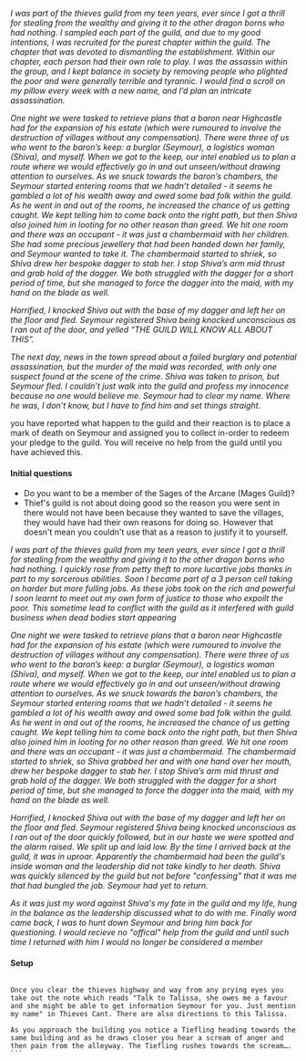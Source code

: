 *I was part of the thieves guild from my teen years, ever since I got a thrill for stealing from the wealthy and giving it to the other dragon borns who had nothing. I sampled each part of the guild, and due to my good intentions, I was recruited for the purest chapter within the guild. The chapter that was devoted to dismantling the establishment. Within our chapter, each person had their own role to play. I was the assassin within the group, and I kept balance in society by removing people who plighted the poor and were generally terrible and tyrannic. I would find a scroll on my pillow every week with a new name, and I’d plan an intricate assassination.*

*One night we were tasked to retrieve plans that a baron near Highcastle had for the expansion of his estate (which were rumoured to involve the destruction of villages without any compensation). There were three of us who went to the baron’s keep: a burglar (Seymour), a logistics woman (Shiva), and myself. When we got to the keep, our intel enabled us to plan a route where we would effectively go in and out unseen/without drawing attention to ourselves. As we snuck towards the baron’s chambers, the Seymour started entering rooms that we hadn’t detailed - it seems he gambled a lot of his wealth away and owed some bad folk within the guild. As he went in and out of the rooms, he increased the chance of us getting caught. We kept telling him to come back onto the right path, but then Shiva also joined him in looting for no other reason than greed. We hit one room and there was an occupant - it was just a chambermaid with her children. She had some precious jewellery that had been handed down her family, and Seymour wanted to take it. The chambermaid started to shriek, so Shiva drew her bespoke dagger to stab her. I stop Shiva’s arm mid thrust and grab hold of the dagger. We both struggled with the dagger for a short period of time, but she managed to force the dagger into the maid, with my hand on the blade as well.*

*Horrified, I knocked Shiva out with the base of my dagger and left her on the floor and fled. Seymour registered Shiva being knocked unconscious as I ran out of the door, and yelled “THE GUILD WILL KNOW ALL ABOUT THIS”.*

*The next day, news in the town spread about a failed burglary and potential assassination, but the murder of the maid was recorded, with only one suspect found at the scene of the crime. Shiva was taken to prison, but Seymour fled. I couldn’t just walk into the guild and profess my innocence because no one would believe me. Seymour had to clear my name. Where he was, I don’t know, but I have to find him and set things straight.* 

you have reported what happen to the guild and their reaction is to place a mark of death on Seymour and assigned you to collect in-order to redeem your pledge to the guild. You will receive no help from the guild until you have achieved this.

#### Initial questions

* Do you want to be a member of the Sages of the Arcane (Mages Guild)?
* Thief's guild is not about doing good so the reason you were sent in there would not have been because they wanted to save the villages, they would have had their own reasons for doing so. However that doesn't mean you couldn't use that as a reason to justify it to yourself.

*I was part of the thieves guild from my teen years, ever since I got a thrill for stealing from the wealthy and giving it to the other dragon borns who had nothing. I quickly rose from petty theft to more lucartive jobs thanks in part to my sorcerous abilities. Soon I became part of a 3 person cell taking on harder but more fulling jobs. As these jobs took on the rich and powerful I soon learnt to meet out my own form of justice to those who expoilt the poor. This sometime lead to conflict with the guild as it interfered with guild business when dead bodies start appearing* 

*One night we were tasked to retrieve plans that a baron near Highcastle had for the expansion of his estate (which were rumoured to involve the destruction of villages without any compensation). There were three of us who went to the baron’s keep: a burglar (Seymour), a logistics woman (Shiva), and myself. When we got to the keep, our intel enabled us to plan a route where we would effectively go in and out unseen/without drawing attention to ourselves. As we snuck towards the baron’s chambers, the Seymour started entering rooms that we hadn’t detailed - it seems he gambled a lot of his wealth away and owed some bad folk within the guild. As he went in and out of the rooms, he increased the chance of us getting caught. We kept telling him to come back onto the right path, but then Shiva also joined him in looting for no other reason than greed. We hit one room and there was an occupant - it was just a chambermaid. The chambermaid started to shriek, so Shiva grabbed her and with one hand over her mouth, drew her bespoke dagger to stab her. I stop Shiva’s arm mid thrust and grab hold of the dagger. We both struggled with the dagger for a short period of time, but she managed to force the dagger into the maid, with my hand on the blade as well.*

*Horrified, I knocked Shiva out with the base of my dagger and left her on the floor and fled. Seymour registered Shiva being knocked unconscious as I ran out of the door quickly followed, but in our haste we were spotted and the alarm raised. We split up and laid low. By the time I arrived back at the guild, it was in uproar. Apparently the chambermaid had been the guild's inside woman and the leadership did not take kindly to her death. Shiva was quickly silenced by the guild but not before "confessing" that it was me that had bungled the job. Seymour had yet to return.*

*As it was just my word against Shiva's my fate in the guild and my life, hung in the balance as the leadership discussed what to do with me. Finally word came back, I was to hunt down Seymour and bring him back for questioning. I would recieve no "offical" help from the guild and until such time I returned with him I would no longer be considered a member*  

#### Setup

```  As you leave the only true home you've know you brush past <insert name>, a good friend of you. She barely acknowledges you, which hurts more that you would have thought, but as she heads deeper into the guild hideout you notice that she has left you a note. You smile, she had always been an expert at slight of hand.

Once you clear the thieves highway and way from any prying eyes you take out the note which reads "Talk to Talissa, she owes me a favour and she might be able to get information Seymour for you. Just mention my name" in Thieves Cant. There are also directions to this Talissa.

As you approach the building you notice a Tiefling heading towards the same building and as he draws closer you hear a scream of anger and then pain from the alleyway. The Tiefling rushes towards the scream…. ```


